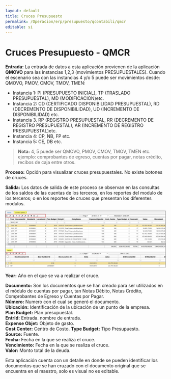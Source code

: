 ```yaml
---
layout: default
title: Cruces Presupuesto
permalink: /Operacion/erp/presupuesto/qcontabili/qmcr
editable: si
---
```


# Cruces Presupuesto - QMCR


**Entrada:** La entrada de datos a esta aplicación provienen de la aplicación **QMOVO** para las instancias 1,2,3 (movimientos PRESUPUESTALES). Cuando el escenario sea con las instancias 4 y/o 5 puede ser movimientos desde: QMOVO, PMOV, CMOV, TMOV, TMEN:

* Instancia 1: PI (PRESUPUESTO INICIAL), TP (TRASLADO PRESUPUESTAL), MD (MODIFICACION)etc.  
* Instancia 2: CD (CERTIFICADO DISPONIBILIDAD PRESUPUESTAL), RD (DECREMENTO DE DISPONIBILIDAD), 		UD (INCREMENTO DE DISPONIBILIDAD) etc.  
* Instancia 3. RP (REGISTRO PRESUPUESTAL, RR (DECREMENTO DE REGISTRO PRESUPUESTAL), AR (INCREMENTO DE REGISTRO PRESUPUESTAL)etc.  
* Instancia 4: CP, NB, FP etc.  
* Instancia 5: CE, DB etc.  


> **Nota:** 4, 5 puede ser QMOVO, PMOV, CMOV, TMOV, TMEN etc.  
 ejemplo: comprobantes de egreso, cuentas por pagar, notas crédito, recibos de caja entre otros.  

**Proceso:** Opción para visualizar cruces presupuestales. No existe botones de cruces.

**Salida:** Los datos de salida de este proceso se observan en las consultas de los saldos de las cuentas de los terceros, en los reportes  del modulo de los terceros; o en los reportes de cruces que presentan los diferentes modulos.  

![](qmcr1.png)


**Year:** Año en el que se va a realizar el cruce.  

**Documento:** Son los documentos que se han creado para ser utilizados en el módulo de cuentas por pagar, tan Notas Débito, Notas Crédito, Comprobantes de Egreso y Cuentas por Pagar.  
**Número:** Numero con el cual se generó el documento.  
**Ubicación:** Identificación de la ubicación de un punto de la empresa.  
**Plan Budget:** Plan presupuestal.  
**EntrId:** Entrada. nombre de entrada.  
**Expense Objet:** Objeto de gasto.  
**Cost Center:** Centro de Costo.
**Type Budget:** Tipo Presupuesto.  
**Source:** Fuente.  
**Fecha:** Fecha en la que se realiza el cruce.  
**Vencimiento:** Fecha en la que se realiza el cruce.  
**Valor:** Monto total de la deuda.  
 

Esta aplicación cuenta con un detalle en donde se pueden identificar los documentos que se han cruzado con el documento original que se encuentra en el maestro, solo es visual no es editable.




